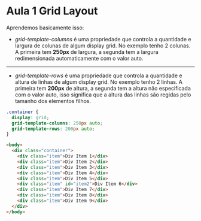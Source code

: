 # Aula 1 Grid Layout

Aprendemos basicamente isso:

- _grid-template-columns_ é uma propriedade que controla a quantidade e largura de colunas de algum display grid. No exemplo tenho 2 colunas. A primeira tem **250px** de largura, a segunda tem a largura redimensionada automaticamente com o valor auto.

---

- _grid-template-rows_ é uma propriedade que controla a quantidade e altura de linhas de algum display grid. No exemplo tenho 2 linhas. A primeira tem **200px** de altura, a segunda tem a altura não especificada com o valor auto, isso significa que a altura das linhas são regidas pelo tamanho dos elementos filhos.

```css
.container {
  display: grid;
  grid-template-columns: 250px auto;
  grid-template-rows: 200px auto;
}
```

```html
<body>
  <div class="container">
    <div class="item">Div Item 1</div>
    <div class="item">Div Item 2</div>
    <div class="item">Div Item 3</div>
    <div class="item">Div Item 4</div>
    <div class="item">Div Item 5</div>
    <div class="item" id="item2">Div Item 6</div>
    <div class="item">Div Item 7</div>
    <div class="item">Div Item 8</div>
    <div class="item">Div Item 9</div>
  </div>
</body>
```
